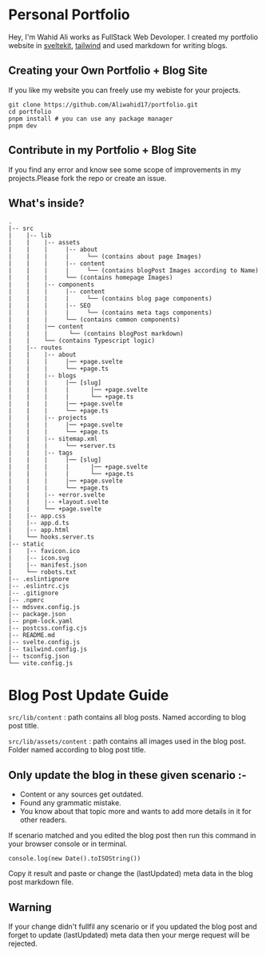 # Personal Portfolio

Hey, I'm Wahid Ali works as FullStack Web Devoloper. I created my portfolio website in [sveltekit](https://kit.svelte.dev/), [tailwind](https://tailwindcss.com/) and used markdown for writing blogs.

## Creating your Own Portfolio + Blog Site

If you like my website you can freely use my webiste for your projects.

```
git clone https://github.com/Aliwahid17/portfolio.git
cd portfolio
pnpm install # you can use any package manager
pnpm dev 
```

## Contribute in my Portfolio + Blog Site

If you find any error and know see some scope of improvements in my projects.Please fork the repo or create an issue.

## What's inside?

```
.
|-- src
|    |-- lib
|    |    |-- assets
|    |    |     |-- about
|    |    |     |     └── (contains about page Images)
|    |    |     |-- content
|    |    |     |     └── (contains blogPost Images according to Name)
|    |    |     └── (contains homepage Images)
|    |    |-- components
|    |    |     |-- content
|    |    |     |     └── (contains blog page components)
|    |    |     |-- SEO
|    |    |     |     └── (contains meta tags components)
|    |    |     └── (contains common components)
|    |    |── content
|    |    |      └── (contains blogPost markdown)
|    |    └── (contains Typescript logic)
|    |-- routes
|    |    |-- about
|    |    |     |── +page.svelte
|    |    |     └── +page.ts
|    |    |-- blogs
|    |    |     |── [slug]
|    |    |     |      |── +page.svelte
|    |    |     |      └── +page.ts     
|    |    |     |── +page.svelte
|    |    |     └── +page.ts
|    |    |-- projects
|    |    |     |── +page.svelte
|    |    |     └── +page.ts
|    |    |-- sitemap.xml
|    |    |     └── +server.ts
|    |    |-- tags
|    |    |     |── [slug]
|    |    |     |      |── +page.svelte
|    |    |     |      └── +page.ts     
|    |    |     |── +page.svelte
|    |    |     └── +page.ts
|    |    |-- +error.svelte
|    |    |-- +layout.svelte
|    |    └── +page.svelte
|    |-- app.css
|    |-- app.d.ts
|    |-- app.html
|    └── hooks.server.ts
|-- static
|    |-- favicon.ico
|    |-- icon.svg
|    |-- manifest.json
|    └── robots.txt
|-- .eslintignore
|-- .eslintrc.cjs
|-- .gitignore
|-- .npmrc
|-- mdsvex.config.js
|-- package.json
|-- pnpm-lock.yaml
|-- postcss.config.cjs
|-- README.md
|-- svelte.config.js
|-- tailwind.config.js
|-- tsconfig.json
└── vite.config.js
```

# Blog Post Update Guide

`src/lib/content` : path contains all blog posts. Named according to blog post title.

`src/lib/assets/content` : path contains all images used in the blog post. Folder named according to blog post title.

## Only update the blog in these given scenario :-

+ Content or any sources get outdated.
+ Found any grammatic mistake.
+ You know about that topic more and wants to add more details in it for other readers.

If scenario matched and you edited the blog post then run this command in your browser console or in terminal.

```
console.log(new Date().toISOString())
```

Copy it result and paste or change the (lastUpdated) meta data in the blog post markdown file.

## Warning

If your change didn't fullfil any scenario or if you updated the blog post and forget to update (lastUpdated) meta data then your merge request will be rejected.
